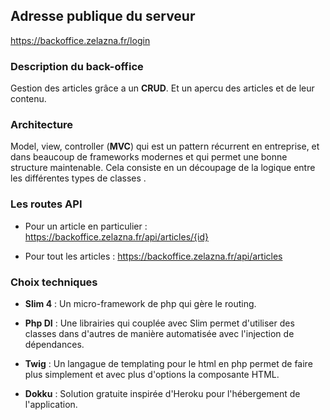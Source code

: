 
## Adresse publique du serveur

https://backoffice.zelazna.fr/login

### Description du back-office

Gestion des articles grâce a un **CRUD**. 
Et un apercu des articles et de leur contenu.

### Architecture

Model, view, controller (**MVC**) qui est un pattern récurrent en entreprise, et dans beaucoup de frameworks modernes 
et qui permet une bonne structure maintenable. 
Cela consiste en un découpage de la logique entre les différentes types de classes .

### Les routes API

* Pour un article en particulier :
https://backoffice.zelazna.fr/api/articles/{id}

* Pour tout les articles :
https://backoffice.zelazna.fr/api/articles

### Choix techniques

- **Slim 4** : Un micro-framework de php qui gère le routing.

- **Php DI** : Une librairies qui couplée avec Slim permet d'utiliser des classes dans d'autres de manière automatisée avec l'injection de dépendances.
       
- **Twig** : Un langague de templating pour le html en php permet de faire plus simplement et avec plus d'options la composante HTML.

- **Dokku** : Solution gratuite inspirée d'Heroku pour l'hébergement de l'application.

